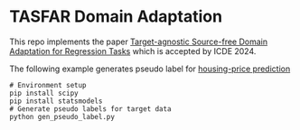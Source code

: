 # TASFAR Domain Adaptation
This repo implements the paper [Target-agnostic Source-free Domain Adaptation for Regression Tasks](https://arxiv.org/abs/2312.00540) which is accepted by ICDE 2024. 

The following example generates pseudo label for [housing-price prediction](https://www.kaggle.com/datasets/camnugent/california-housing-prices)
```
# Environment setup
pip install scipy
pip install statsmodels
# Generate pseudo labels for target data
python gen_pseudo_label.py
```


